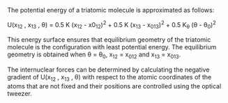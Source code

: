 The potential energy of a triatomic molecule is approximated as follows:

U(x<sub>12</sub> , x<sub>13</sub> , θ) = 0.5 K (x<sub>12</sub> - x0<sub>12</sub>)<sup>2</sup> + 0.5 K (x<sub>13</sub> - x<sub>013</sub>)<sup>2</sup> + 0.5 K<sub>θ</sub> (θ - θ<sub>0</sub>)<sup>2</sup>

This energy surface ensures that equilibrium geometry of the triatomic molecule is the configuration with least potential energy. The equilibrium geometry is obtained when θ = θ<sub>0</sub>, x<sub>12</sub> = x<sub>012</sub> and x<sub>13</sub> = x<sub>013</sub>. 

The internuclear forces can be determined by calculating the negative gradient of U(x<sub>12</sub> , x<sub>13</sub> , θ) with respect to the atomic coordinates of the atoms that are not fixed and their positions are controlled using the optical tweezer.

